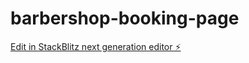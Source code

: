 # barbershop-booking-page

[Edit in StackBlitz next generation editor ⚡️](https://stackblitz.com/~/github.com/vikram-syntag/barbershop-booking-page)
